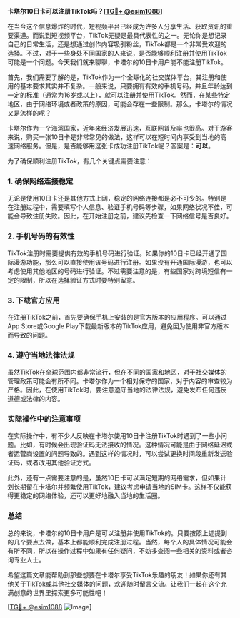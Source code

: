 **卡塔尔10日卡可以注册TikTok吗？[[TG💪+ @esim1088](https://t.me/s/esim1088)]**

在当今这个信息爆炸的时代，短视频平台已经成为许多人分享生活、获取资讯的重要渠道。而说到短视频平台，TikTok无疑是最具代表性的之一。无论你是想记录自己的日常生活，还是想通过创作内容吸引粉丝，TikTok都是一个非常受欢迎的选择。不过，对于一些身处不同国家的人来说，是否能够顺利注册并使用TikTok可能是一个问题。今天我们就来聊聊，卡塔尔的10日卡用户能不能注册TikTok。

首先，我们需要了解的是，TikTok作为一个全球化的社交媒体平台，其注册和使用的基本要求其实并不复杂。一般来说，只要拥有有效的手机号码，并且年龄达到一定的标准（通常为16岁或以上），就可以注册并使用TikTok。然而，在某些特定地区，由于网络环境或者政策的原因，可能会存在一些限制。那么，卡塔尔的情况又是怎样的呢？

卡塔尔作为一个海湾国家，近年来经济发展迅速，互联网普及率也很高。对于游客来说，购买一张10日卡是非常常见的做法，这样可以在短时间内享受到当地的高速网络服务。但是，是否能够用这张卡成功注册TikTok呢？答案是：**可以**。

为了确保顺利注册TikTok，有几个关键点需要注意：

### 1. 确保网络连接稳定
无论是使用10日卡还是其他方式上网，稳定的网络连接都是必不可少的。特别是在注册过程中，需要填写个人信息、验证手机号码等步骤，如果网络状况不佳，可能会导致注册失败。因此，在开始注册之前，建议先检查一下网络信号是否良好。

### 2. 手机号码的有效性
TikTok注册时需要提供有效的手机号码进行验证。如果你的10日卡已经开通了国际漫游功能，那么可以直接使用该号码进行注册。如果没有开通国际漫游，也可以考虑使用其他地区的号码进行验证。不过需要注意的是，有些国家对跨境短信有一定的限制，所以在选择验证方式时要特别留意。

### 3. 下载官方应用
在注册TikTok之前，首先要确保手机上安装的是官方版本的应用程序。可以通过App Store或Google Play下载最新版本的TikTok应用，避免因为使用非官方版本而导致的问题。

### 4. 遵守当地法律法规
虽然TikTok在全球范围内都非常流行，但在不同的国家和地区，对于社交媒体的管理政策可能会有所不同。卡塔尔作为一个相对保守的国家，对于内容的审查较为严格。因此，在使用TikTok时，要注意遵守当地的法律法规，避免发布任何违反道德或法律的内容。

### 实际操作中的注意事项

在实际操作中，有不少人反映在卡塔尔使用10日卡注册TikTok时遇到了一些小问题。比如，有时候会出现验证码无法接收的情况。这种情况可能是由于网络延迟或者运营商设置的问题导致的。遇到这样的情况时，可以尝试更换时间段重新发送验证码，或者改用其他验证方式。

此外，还有一点需要注意的是，虽然10日卡可以满足短期的网络需求，但如果计划长期留在卡塔尔并频繁使用TikTok，建议考虑申请当地的SIM卡。这样不仅能获得更稳定的网络体验，还可以更好地融入当地的生活圈。

### 总结

总的来说，卡塔尔的10日卡用户是可以注册并使用TikTok的。只要按照上述提到的几个要点去做，基本上都能顺利完成注册过程。当然，每个人的具体情况可能会有所不同，所以在操作过程中如果有任何疑问，不妨多查阅一些相关的资料或者咨询专业人士。

希望这篇文章能帮助到那些想要在卡塔尔享受TikTok乐趣的朋友！如果你还有其他关于TikTok或其他社交媒体的问题，欢迎随时留言交流。让我们一起在这个充满创意的世界里探索更多可能性吧！

[[TG💪+ @esim1088](https://t.me/s/esim1088) ![Image](https://i.postimg.cc/4NQfJmqS/Snipaste-2025-05-13-00-14-12.png)]